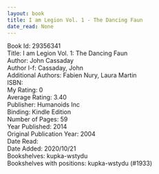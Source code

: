 ```yaml
---
layout: book
title: I am Legion Vol. 1 - The Dancing Faun
date_read: None
---
```


Book Id: 29356341<br />
Title: I am Legion Vol. 1: The Dancing Faun<br />
Author: John Cassaday<br />
Author l-f: Cassaday, John<br />
Additional Authors: Fabien Nury, Laura   Martin<br />
ISBN: <br />
My Rating: 0<br />
Average Rating: 3.40<br />
Publisher: Humanoids Inc<br />
Binding: Kindle Edition<br />
Number of Pages: 59<br />
Year Published: 2014<br />
Original Publication Year: 2004<br />
Date Read: <br />
Date Added: 2020/10/21<br />
Bookshelves: kupka-wstydu<br />
Bookshelves with positions: kupka-wstydu (#1933)<br />

